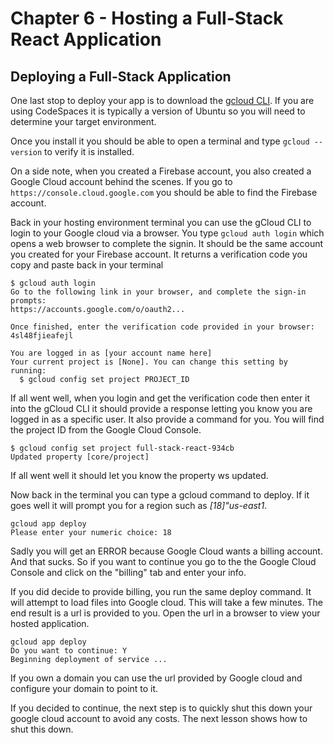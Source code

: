 # Chapter 6 - Hosting a Full-Stack React Application
## Deploying a Full-Stack Application

One last stop to deploy your app is to download the [gcloud CLI](https://cloud.google.com/sdk/docs/install). If you are using CodeSpaces it is typically a version of Ubuntu so you will need to determine your target environment.

Once you install it you should be able to open a terminal and type `gcloud --version` to verify it is installed.

On a side note, when you created a Firebase account, you also created a Google Cloud account behind the scenes. If you go to `https://console.cloud.google.com` you should be able to find the Firebase account.

Back in your hosting environment terminal you can use the gCloud CLI to login to your Google cloud via a browser. You type `gcloud auth login` which opens a web browser to complete the signin. It should be the same account you created for your Firebase account. It returns a verification code you copy and paste back in your terminal

<pre><code>$ gcloud auth login
Go to the following link in your browser, and complete the sign-in prompts:
https://accounts.google.com/o/oauth2...

Once finished, enter the verification code provided in your browser: 4sl48fjieafejl

You are logged in as [your account name here]
Your current project is [None]. You can change this setting by running:
  $ gcloud config set project PROJECT_ID
</code></pre>

If all went well, when you login and get the verification code then enter it into the gCloud CLI it should provide a response letting you know you are logged in as a specific user. It also provide a command for you. You will find the project ID from the Google Cloud Console.

<pre><code>$ gcloud config set project full-stack-react-934cb
Updated property [core/project]
</code></pre>

If all went well it should let you know the property ws updated.

Now back in the terminal you can type a gcloud command to deploy.
If it goes well it will prompt you for a region such as *[18]"us-east1*.

<pre><code>gcloud app deploy
Please enter your numeric choice: 18
</code></pre>

Sadly you will get an ERROR because Google Cloud wants a billing account. And that sucks. So if you want to continue you go to the the Google Cloud Console and click on the "billing" tab and enter your info.

If you did decide to provide billing, you run the same deploy command. It will attempt to load files into Google cloud. This will take a few minutes. The end result is a url is provided to you. Open the url in a browser to view your hosted application.

<pre><code>gcloud app deploy
Do you want to continue: Y
Beginning deployment of service ...
</code></pre>

If you own a domain you can use the url provided by Google cloud and configure your domain to point to it.

If you decided to continue, the next step is to quickly shut this down your google cloud account to avoid any costs. The next lesson shows how to shut this down.
